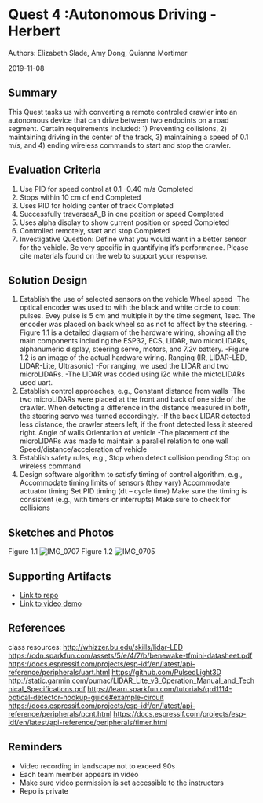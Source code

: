 # Quest 4 :Autonomous Driving  - Herbert 
Authors: Elizabeth Slade, Amy Dong, Quianna Mortimer

2019-11-08

## Summary
This Quest tasks us with converting a remote controled crawler into an autonomous device that can drive between two endpoints on a road segment. Certain requirements included: 1) Preventing collisions, 2) maintaining driving in the center of the track, 3) maintaining a speed of 0.1 m/s, and 4) ending wireless commands to start and stop the crawler. 


## Evaluation Criteria 
1. Use PID for speed control at 0.1 -0.40 m/s Completed
2. Stops within 10 cm of end Completed 
3. Uses PID for holding center of track  Completed
4. Successfully traversesA_B in one position or speed Completed
5. Uses alpha display to show current position or speed Completed 
6. Controlled remotely, start and stop  Completed
7. Investigative Question: Define what you would want in a better sensor for the vehicle. Be very specific in quantifying it’s performance. Please cite materials found on the web to support your response.


## Solution Design
1. Establish the use of selected sensors on the vehicle
    Wheel speed
       -The optical encoder was used to with the black and white circle to count pulses. Evey pulse is 5 cm and multiple it by the time         segment, 1sec. The encoder was placed on back wheel so as not to affect by the steering. 
       -Figure 1.1 is a detailed diagram of the hardware wiring, showing all the main components including the ESP32, ECS, LIDAR, two microLIDARs, alphanumeric display, steering servo, motors, and 7.2v battery. 
       -Figure 1.2 is an image of the actual hardware wiring. 
    Ranging (IR, LIDAR-LED, LIDAR-Lite, Ultrasonic)
      -For ranging, we used the LIDAR and two microLIDARs.
      -The  LIDAR was coded using i2c while  the mictoLIDARs used uart. 
2. Establish control approaches, e.g.,
    Constant distance from walls
    -The two microLIDARs were placed at the front and back of one side of the crawler. When detecting a difference in the distance            measured in both, the steering servo was turned accordingly. 
    -If the back LIDAR detected less distance, the crawler steers left, if the front detected less,it steered right. 
    Angle of walls
    Orientation of vehicle
    -The placement of the microLIDARs was made to maintain a parallel relation to one wall 
    Speed/distance/acceleration of vehicle
3. Establish safety rules, e.g.,
    Stop when detect collision pending
    Stop on wireless command
4. Design software algorithm to satisfy timing of control algorithm, e.g.,
    Accommodate timing limits of sensors (they vary)
    Accommodate actuator timing
    Set PID timing (dt – cycle time)
    Make sure the timing is consistent (e.g., with timers or interrupts)
    Make sure to check for collisions


## Sketches and Photos
Figure 1.1
![IMG_0707](https://user-images.githubusercontent.com/24261732/68505208-ae0f1380-0234-11ea-9dc7-91ff2c7bfeab.JPG)
Figure 1.2
![IMG_0705](https://user-images.githubusercontent.com/24261732/68505173-96378f80-0234-11ea-9137-e66507e776cb.JPG)


## Supporting Artifacts
- [Link to repo]()
- [Link to video demo]()


## References
class resources: http://whizzer.bu.edu/skills/lidar-LED
https://cdn.sparkfun.com/assets/5/e/4/7/b/benewake-tfmini-datasheet.pdf
https://docs.espressif.com/projects/esp-idf/en/latest/api-reference/peripherals/uart.html
https://github.com/PulsedLight3D
http://static.garmin.com/pumac/LIDAR_Lite_v3_Operation_Manual_and_Technical_Specifications.pdf
https://learn.sparkfun.com/tutorials/qrd1114-optical-detector-hookup-guide#example-circuit
https://docs.espressif.com/projects/esp-idf/en/latest/api-reference/peripherals/pcnt.html
https://docs.espressif.com/projects/esp-idf/en/latest/api-reference/peripherals/timer.html

## Reminders

- Video recording in landscape not to exceed 90s
- Each team member appears in video
- Make sure video permission is set accessible to the instructors
- Repo is private
